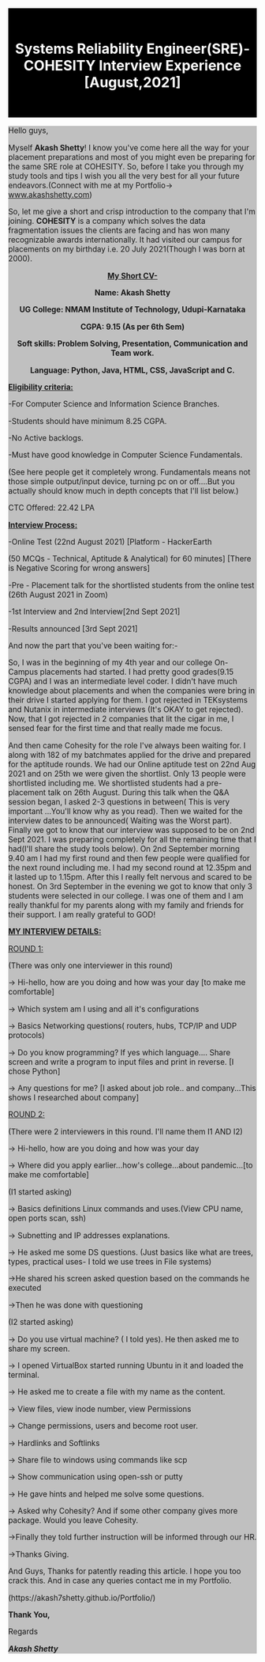 <div style="background-color:black; color:black" >
<h2>ydcsjbkcdjdcjl</h2>
<div style="background-color:black; color:white">
<h1><center>Systems Reliability Engineer(SRE)- COHESITY Interview Experience [August,2021]</center></h1>
<div style="background-color:black; color:black" >
<h2>ydcsjbkcdjdcjl</h2>
</div>
</div>
</div>
<div style="background-color:silver; font-size:110%">
<p > Hello guys, </p >
<p > Myself <b>Akash Shetty</b>! I know you've come here all the way for your placement preparations and most of you might even be preparing for the same SRE role at COHESITY. So, before I take you through my study tools and tips I wish you all the very best for all your future endeavors.(Connect with me at my Portfolio-> <a href="https://akash7shetty.github.io/Portfolio/">www.akashshetty.com</a>) </p >
<p > So, let me give a short and crisp introduction to the company that I'm joining. <b>COHESITY</b> is a company which solves the data fragmentation issues the clients are facing and has won many recognizable awards internationally. It had visited our campus for placements on my birthday i.e. 20 July 2021(Though I was born at 2000). </p >

<center><b ><u> My Short CV-</u> </b >
<p ><b> Name: Akash Shetty </p >
<p > UG College: NMAM Institute of Technology, Udupi-Karnataka </p >
<p > CGPA: 9.15 (As per 6th Sem)</p >
<p > Soft skills: Problem Solving, Presentation, Communication and Team work. </p >
<p > Language: Python, Java, HTML, CSS, JavaScript and C.</b> </p ></center>

<p ><b><u> Eligibility criteria: </u></b></p >
<p > -For Computer Science and Information Science Branches. </p >
<p > -Students should have minimum 8.25 CGPA. </p >
<p > -No Active backlogs. </p >
<p > -Must have good knowledge in Computer Science Fundamentals. </p >
<p > (See here people get it completely wrong. Fundamentals means not those simple output/input device, turning pc on or off....But you actually should know much in depth concepts that I'll list below.) </p >
<p > CTC Offered: 22.42 LPA </p >
<p ><b><u> Interview Process: </u></b></p >
<p > -Online Test (22nd August 2021) [Platform - HackerEarth </p >
<p > (50 MCQs - Technical, Aptitude &amp; Analytical) for 60 minutes] [There is Negative Scoring for wrong answers] </p >
<p > -Pre - Placement talk for the shortlisted students from the online test (26th August 2021 in Zoom) </p >
<p > -1st Interview and 2nd Interview[2nd Sept 2021] </p >
<p > -Results announced [3rd Sept 2021] </p >
<p > And now the part that you've been waiting for:- </p >
<p > So, I was in the beginning of my 4th year and our college On-Campus placements had started. I had pretty good grades(9.15 CGPA) and I was an intermediate level coder. I didn't have much knowledge about placements and when the companies were bring in their drive I started applying for them. I got rejected in TEKsystems and Nutanix in intermediate interviews (It's OKAY to get rejected). Now, that I got rejected in 2 companies that lit the cigar in me, I sensed fear for the first time and that really made me focus. </p >
<p > And then came Cohesity for the role I've always been waiting for. I along with 182 of my batchmates applied for the drive and prepared for the aptitude rounds. We had our Online aptitude test on 22nd Aug 2021 and on 25th we were given the shortlist. Only 13 people were shortlisted including me. We shortlisted students had a pre-placement talk on 26th August. During this talk when the Q&amp;A session began, I asked 2-3 questions in between( This is very important …You'll know why as you read). Then we waited for the interview dates to be announced( Waiting was the Worst part). Finally we got to know that our interview was supposed to be on 2nd Sept 2021. I was preparing completely for all the remaining time that I had(I'll share the study tools below). On 2nd September morning 9.40 am I had my first round and then few people were qualified for the next round including me. I had my second round at 12.35pm and it lasted up to 1.15pm. After this I really felt nervous and scared to be honest. On 3rd September in the evening we got to know that only 3 students were selected in our college. I was one of them and I am really thankful for my parents along with my family and friends for their support. I am really grateful to GOD! </p >
<p ><b><u> MY INTERVIEW DETAILS: </u></b></p >
<p ><u> ROUND 1: </u></p >
<p > (There was only one interviewer in this round) </p >
<p > -&gt; Hi-hello, how are you doing and how was your day [to make me comfortable] </p >
<p > -&gt; Which system am I using and all it's configurations </p >
<p > -&gt; Basics Networking questions( routers, hubs, TCP/IP and UDP protocols) </p >
<p > -&gt; Do you know programming? If yes which language.... Share screen and write a program to input files and print in reverse. [I chose Python] </p >
<p > -&gt; Any questions for me? [I asked about job role.. and company...This shows I researched about company] </p >
<p ><u> ROUND 2: </u></p >
<p > (There were 2 interviewers in this round. I'll name them I1 AND I2) </p >
<p > -&gt; Hi-hello, how are you doing and how was your day </p >
<p > -&gt; Where did you apply earlier...how's college...about pandemic...[to make me comfortable] </p >
<p > (I1 started asking) </p >
<p > -&gt; Basics definitions Linux commands and uses.(View CPU name, open ports scan, ssh) </p >
<p > -&gt; Subnetting and IP addresses explanations. </p >
<p > -&gt; He asked me some DS questions. (Just basics like what are trees, types, practical uses- I told we use trees in File systems) </p >
<p > -&gt;He shared his screen asked question based on the commands he executed </p >
<p > -&gt;Then he was done with questioning </p >
<p > (I2 started asking) </p >
<p > -&gt; Do you use virtual machine? ( I told yes). He then asked me to share my screen. </p >
<p > -&gt; I opened VirtualBox started running Ubuntu in it and loaded the terminal. </p >
<p > -&gt; He asked me to create a file with my name as the content. </p >
<p > -&gt; View files, view inode number, view Permissions </p >
<p > -&gt; Change permissions, users and become root user. </p >
<p > -&gt; Hardlinks and Softlinks </p >
<p > -&gt; Share file to windows using commands like scp </p >
<p > -&gt; Show communication using open-ssh or putty </p >
<p > -&gt; He gave hints and helped me solve some questions. </p >
<p > -&gt; Asked why Cohesity? And if some other company gives more package. Would you leave Cohesity. </p >
<p > -&gt;Finally they told further instruction will be informed through our HR. </p >
<p > -&gt;Thanks Giving. </p >
<p > And Guys, Thanks for patently reading this article. I hope you too crack this. And in case any queries contact me in my Portfolio. </p >
<p > (https://akash7shetty.github.io/Portfolio/) </p >
<p ><b> Thank You,</b> </p >
<p > Regards </p >
<p > <b><i> Akash Shetty </i><b></p ></div>
